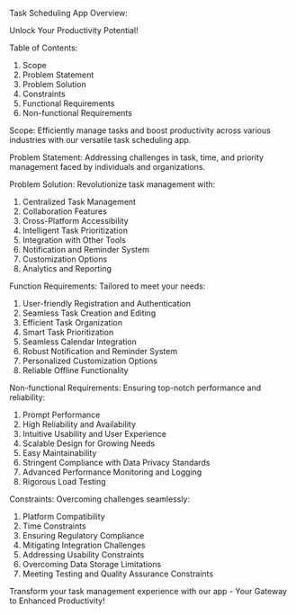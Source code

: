 Task Scheduling App Overview:

Unlock Your Productivity Potential!

Table of Contents:
1. Scope
2. Problem Statement
3. Problem Solution
4. Constraints
5. Functional Requirements
6. Non-functional Requirements

Scope:
Efficiently manage tasks and boost productivity across various industries with our versatile task scheduling app.

Problem Statement:
Addressing challenges in task, time, and priority management faced by individuals and organizations.

Problem Solution:
Revolutionize task management with:
1. Centralized Task Management
2. Collaboration Features
3. Cross-Platform Accessibility
4. Intelligent Task Prioritization
5. Integration with Other Tools
6. Notification and Reminder System
7. Customization Options
8. Analytics and Reporting

Function Requirements:
Tailored to meet your needs:
1. User-friendly Registration and Authentication
2. Seamless Task Creation and Editing
3. Efficient Task Organization
4. Smart Task Prioritization
5. Seamless Calendar Integration
6. Robust Notification and Reminder System
7. Personalized Customization Options
8. Reliable Offline Functionality

Non-functional Requirements:
Ensuring top-notch performance and reliability:
1. Prompt Performance
2. High Reliability and Availability
3. Intuitive Usability and User Experience
4. Scalable Design for Growing Needs
5. Easy Maintainability
6. Stringent Compliance with Data Privacy Standards
7. Advanced Performance Monitoring and Logging
8. Rigorous Load Testing

Constraints:
Overcoming challenges seamlessly:
1. Platform Compatibility
2. Time Constraints
3. Ensuring Regulatory Compliance
4. Mitigating Integration Challenges
5. Addressing Usability Constraints
6. Overcoming Data Storage Limitations
7. Meeting Testing and Quality Assurance Constraints

Transform your task management experience with our app - Your Gateway to Enhanced Productivity!







